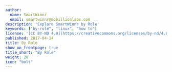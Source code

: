 ```yaml
---
author:
  name: SmartWinnr
  email: smartwinnr@mobillionlabs.com
description: 'Explore SmartWinnr by Role'
keywords: ["by-role", "linux", "how to"]
license: '[CC BY-ND 4.0](https://creativecommons.org/licenses/by-nd/4.0)'
published: 2017-04-14
title: By Role
show_on_frontpage: true
title_short: "By Role"
weight: 20
icon: "bolt"
---
```

